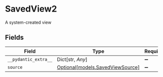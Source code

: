 # SavedView2

A system-created view


## Fields

| Field                                                            | Type                                                             | Required                                                         | Description                                                      |
| ---------------------------------------------------------------- | ---------------------------------------------------------------- | ---------------------------------------------------------------- | ---------------------------------------------------------------- |
| `__pydantic_extra__`                                             | Dict[str, *Any*]                                                 | :heavy_minus_sign:                                               | N/A                                                              |
| `source`                                                         | [Optional[models.SavedViewSource]](../models/savedviewsource.md) | :heavy_minus_sign:                                               | N/A                                                              |
